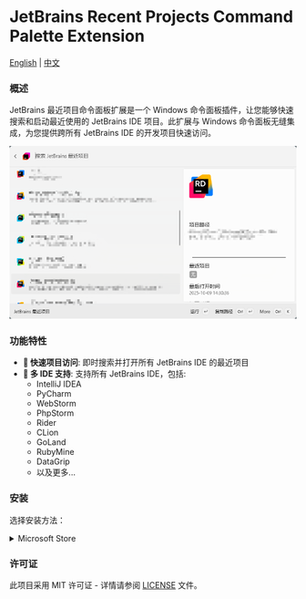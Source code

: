 # JetBrains Recent Projects Command Palette Extension

[English](README.md) | [中文](README_zh.md)

### 概述

JetBrains 最近项目命令面板扩展是一个 Windows 命令面板插件，让您能够快速搜索和启动最近使用的 JetBrains IDE 项目。此扩展与 Windows 命令面板无缝集成，为您提供跨所有 JetBrains IDE 的开发项目快速访问。

![Example.png](images/Example.png)

### 功能特性

- **🚀 快速项目访问**: 即时搜索并打开所有 JetBrains IDE 的最近项目
- **🎯 多 IDE 支持**: 支持所有 JetBrains IDE，包括:
  - IntelliJ IDEA
  - PyCharm
  - WebStorm
  - PhpStorm
  - Rider
  - CLion
  - GoLand
  - RubyMine
  - DataGrip
  - 以及更多...

### 安装

选择安装方法：

<details>
<summary>Microsoft Store</summary>
<p>
  <a style="text-decoration:none" href="https://apps.microsoft.com/detail/9P7QFVGV9XZB">
    <picture>
      <source media="(prefers-color-scheme: light)" srcset="https://github.com/microsoft/PowerToys/blob/main/doc/images/readme/StoreBadge-dark.png?raw=true" width="148" />
      <img src="https://github.com/microsoft/PowerToys/blob/main/doc/images/readme/StoreBadge-light.png?raw=true" width="148" />
  </picture></a>
</p>
</details>


### 许可证

此项目采用 MIT 许可证 - 详情请参阅 [LICENSE](LICENSE) 文件。
